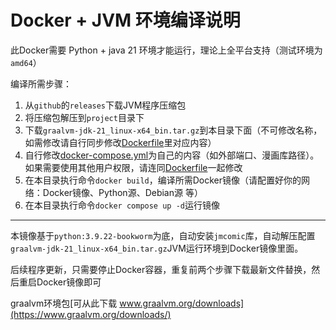 # Docker + JVM 环境编译说明

此Docker需要 Python + java 21 环境才能运行，理论上全平台支持（测试环境为`amd64`）

编译所需步骤：
1. 从`github`的`releases`下载JVM程序压缩包
2. 将压缩包解压到`project`目录下
3. 下载`graalvm-jdk-21_linux-x64_bin.tar.gz`到本目录下面（不可修改名称，如需修改请自行同步修改[Dockerfile](Dockerfile)里对应内容）
4. 自行修改[docker-compose.yml](docker-compose.yml)为自己的内容（如外部端口、漫画库路径）。如果需要使用其他用户权限，请连同[Dockerfile](Dockerfile)一起修改
5. 在本目录执行命令`docker build`，编译所需Docker镜像（请配置好你的网络：Docker镜像、Python源、Debian源 等）
6. 在本目录执行命令`docker compose up -d`运行镜像

---

本镜像基于`python:3.9.22-bookworm`为底，自动安装`jmcomic`库，自动解压配置`graalvm-jdk-21_linux-x64_bin.tar.gz`JVM运行环境到Docker镜像里面。

后续程序更新，只需要停止Docker容器，重复前两个步骤下载最新文件替换，然后重启Docker镜像即可

graalvm环境包[可从此下载  www.graalvm.org/downloads](https://www.graalvm.org/downloads/)